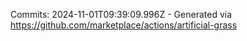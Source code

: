 Commits: 2024-11-01T09:39:09.996Z - Generated via https://github.com/marketplace/actions/artificial-grass
<br>
